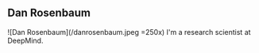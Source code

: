 ## Dan Rosenbaum

![Dan Rosenbaum](/danrosenbaum.jpeg =250x) I'm a research scientist at DeepMind.


